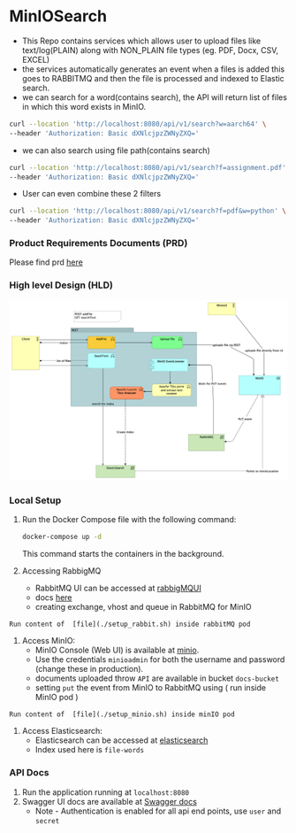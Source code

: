 # MinIOSearch
- This Repo contains services which allows user to upload files like text/log(PLAIN) along with NON_PLAIN file types (eg. PDF, Docx, CSV, EXCEL)
- the services automatically generates an event when a files is added this goes to RABBITMQ and then the file is processed and indexed to Elastic search.
- we can search for a word(contains search), the API will return list of files in which this word exists in MinIO.
```bash
curl --location 'http://localhost:8080/api/v1/search?w=aarch64' \
--header 'Authorization: Basic dXNlcjpzZWNyZXQ='
```
- we can also search using file path(contains search)
```bash
curl --location 'http://localhost:8080/api/v1/search?f=assignment.pdf' \
--header 'Authorization: Basic dXNlcjpzZWNyZXQ='
```
- User can even combine these 2 filters
```bash
curl --location 'http://localhost:8080/api/v1/search?f=pdf&w=python' \
--header 'Authorization: Basic dXNlcjpzZWNyZXQ='
```

  
### Product Requirements Documents (PRD)

Please find prd [here](./docs/PRD.md)

### High level Design (HLD)
![img](./docs/hld.png)

### Local Setup

1. Run the Docker Compose file with the following command:

   ```bash
   docker-compose up -d
   ```
   This command starts the containers in the background.
1. Accessing RabbigMQ
   - RabbitMQ UI can be accessed at [rabbigMQUI](http://localhost:15672)
   - docs [here](https://docs.spring.io/spring-boot/docs/current/reference/html/messaging.html#messaging.amqp.rabbitmq)
   - creating exchange, vhost and queue in RabbitMQ for MinIO
```text
Run content of  [file](./setup_rabbit.sh) inside rabbitMQ pod
```

1. Access MinIO:
    - MinIO Console (Web UI) is available at [minio](http://localhost:9001).
    - Use the credentials `minioadmin` for both the username and password (change these in production).
    - documents uploaded throw `API` are available in bucket `docs-bucket`
    - setting `put` the event from MinIO to RabbitMQ using ( run inside MinIO pod )
```text
Run content of  [file](./setup_minio.sh) inside minIO pod
```
1. Access Elasticsearch:
    - Elasticsearch can be accessed at [elasticsearch](http://localhost:9200)
    - Index used here is `file-words`

### API Docs
1. Run the application running at `localhost:8080`
1. Swagger UI docs are available at [Swagger docs](http://localhost:8080/swagger-ui/index.html#/)
   * Note - Authentication is enabled for all api end points, use `user` and `secret` 

